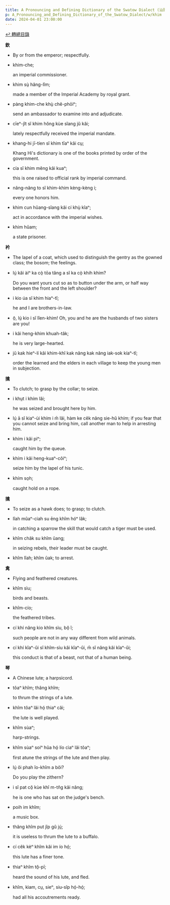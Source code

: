 ```yaml
---
title: A Pronouncing and Defining Dictionary of the Swatow Dialect (汕頭方言音義字典) / khim
p: A_Pronouncing_and_Defining_Dictionary_of_the_Swatow_Dialect/w/khim
date: 2024-04-01 23:00:00
---
```


[↩️ 轉總目錄](/A_Pronouncing_and_Defining_Dictionary_of_the_Swatow_Dialect)


**欽**
- By or from the emperor; respectfully.

- khim-che;

  an imperial commissioner.

- khim sṳ̀ hâng-lîm;

  made a member of the Imperial Academy by royal grant.

- pàng khim-che khṳ̀ chê-phōiⁿ;

  send an ambassador to examine into and adjudicate.

- cīeⁿ-jît sĭ khim hŏng kùe sĭang jŭ kâi;

  lately respectfully received the imperial mandate.

- khang-hi jī-tíen sĭ khim tīaⁿ kâi cṳ;

  Khang Hi's dictionary is one of the books printed by order of the government.

- cía sĭ khim mĕng kâi kuaⁿ;

  this is one raised to official rank by imperial command.

- nâng-nâng to sĭ khim-khim kèng-kèng i;

  every one honors him.

- khim cun hûang-sĭang kâi cí khṳ̀ kîaⁿ;

  act in accordance with the imperial wishes.

- khim hŭam;

  a state prisoner. 

**衿**
- The lapel of a coat, which used to distinguish the gentry as the gowned class; the bosom; the feelings.

- lṳ́ kâi àiⁿ ka cò̤ tōa tâng a sĭ ka cò̤ khih khim?

  Do you want yours cut so as to button under the arm, or half way between the front and the left shoulder?

- i kio úa sĭ khim hiaⁿ-tĭ;

  he and I are brothers-in-law.

- ō̤, lṳ́ kio i sĭ lîen-khim! Oh, you and he are the husbands of two sisters are you!

- i kâi heng-khim khuah-tâk;

  he is very large-hearted.

- jŭ kak hieⁿ-lí kâi khim-khî kak nâng kak nâng iak-sok kíaⁿ-tĭ;

  order the learned and the elders in each village to keep the young men in subjection.

**擒**
- To clutch; to grasp by the collar; to seize.

- i khṳt i khím lâi;

  he was seized and brought here by him.

- lṳ́ ā sĭ kiaⁿ-ùi khím i m̄ lâi, hàm ke cêk nâng  sie-hŭ khím; if you fear that you cannot seize and bring him, call  another man to help in arresting him.

- khím i kâi piⁿ;

  caught him by the queue.

- khím i kâi heng-kuaⁿ-côiⁿ;

  seize him by the lapel of his tunic.

- khím so̤h;

  caught hold on a rope.

**擒**
- To seize as a hawk does; to grasp; to clutch.

- lîah mûaⁿ-ciah su ēng khîm hóⁿ lâk;

  in catching a sparrow the skill that would catch a tiger must be used.

- khîm châk su khîm ûang;

  in seizing rebels, their leader must be caught.

- khîm lîah; khîm ûak; to arrest.

**禽**
- Flying and feathered creatures.

- khîm sìu;

  birds and beasts.

- khîm-cío;

  the feathered tribes.

- cí khí nâng kio khîm sìu, bô̤ ĭ;

  such people are not in any way different from wild animals.

- cí khí kîaⁿ-ûi sĭ khîm-sìu kâi kîaⁿ-ûi, m̄ sĭ nâng kâi kîaⁿ-ûi;

  this conduct is that of a beast, not that of a human being.

**琴**
- A Chinese lute; a harpsicord.

- tôaⁿ khîm; thâng khîm;

  to thrum the strings of a lute.

- khîm tôaⁿ lâi hó̤ thiaⁿ căi;

  the lute is well played.

- khîm sùaⁿ;

  harp-strings.

- khîm sùaⁿ soiⁿ hûa hó̤ lío cìaⁿ lâi tôaⁿ;

  first atune the strings of the lute and then play.

- lṳ́ ŏi phah îo-khîm a bŏi?

  Do you play the zithern?

- i sĭ pat cŏ̤ kùe khî m-tn̂g kâi nâng;

  he is one who has sat on the judge's bench.

- poih im khîm;

  a music box.

- thâng khîm put jîp gû jṳ́;

  it is useless to thrum the lute to a buffalo.

- cí cêk kèⁿ khîm kâi im ío  hó̤;

  this lute has a finer tone.

- thiaⁿ khîm tô̤-pī;

  heard the sound of his lute, and fled.

- khîm, kìam, cṳ, sieⁿ, siu-sîp hó̤-hó̤;

  had all his accoutrements ready.